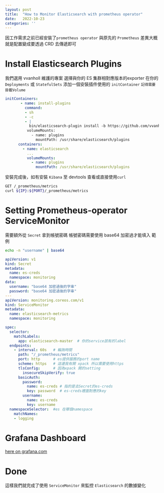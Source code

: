 ```yaml
---
layout: post
title:  "How to Monitor Elasticsearch with prometheus operator"
date:   2022-10-23
categories: ''
---
```

因工作需求之前已經安裝了`prometheus operator`
與原先的 `Prometheus` 差異大概就是配置變成要透過 CRD 去傳遞即可

# Install Elasticsearch Plugins
我們選用 vvanholl 維護的專案
選擇與你的 ES 集群相對應版本的exporter
在你的 `Deployments` 或 `StatefulSets` 添加一個安裝插件使用的 `initContainer`
`記得需要掛載Volume`
```YAML
initContainers:
       - name: install-plugins
         command:
         - sh
         - -c
         - |
           bin/elasticsearch-plugin install -b https://github.com/vvanholl/elasticsearch-prometheus-exporter/releases/download/${VERSION}/prometheus-exporter-${VERSION}.zip
          volumeMounts:
            - name: plugins
              mountPath: /usr/share/elasticsearch/plugins
      containers:
        - name: elasticsearch
          ...
          volumeMounts:
            - name: plugins
              mountPath: /usr/share/elasticsearch/plugins

```
安裝完成後，如有安裝 `Kibana` 至 devtools 查看或直接使用`curl`
```bash
GET /_prometheus/metrics
curl ${IP}:${PORT}/_prometheus/metrics
```
# Setting Prometheus-operator ServiceMonitor
需要額外從 `Secret` 拿到帳號密碼
帳號密碼需要使用 base64 加密過才能填入
範例
```bash
echo -n "username" | base64
```
```YAML
apiVersion: v1
kind: Secret
metadata:
  name: es-creds
  namespace: monitoring
data:
  username: "base64 加密過後的字串"
  password: "base64 加密過後的字串"
---
apiVersion: monitoring.coreos.com/v1
kind: ServiceMonitor
metadata:
  name: elasticsearch-metrics
  namespace: monitoring

spec:
  selector:
    matchLabels:
      app: elasticsearch-master  # 你的service該有的label
  endpoints:
    - interval: 60s   # 輪詢時間
      path: "/_prometheus/metrics"
      port: http      # es提供服務的port name
      scheme: https   # 這邊我有開 xpack 所以需要使用https
      tlsConfig:      # 因為xpack 開的setting
        insecureSkipVerify: true
      basicAuth:
        password:
          name: es-creds # 指的是去Secret的es-creds
          key: password  # es-creds裡面對應的key
        username:
          name: es-creds
          key: username
  namespaceSelector:  #es 在哪個namespace
    matchNames:
    - logging
```
# Grafana Dashboard
[here on grafana.com](https://grafana.com/grafana/dashboards/266-elasticsearch/)

# Done
這樣我們就完成了使用 `ServiceMonitor` 來監控 `Elasticsearch` 的數據變化
